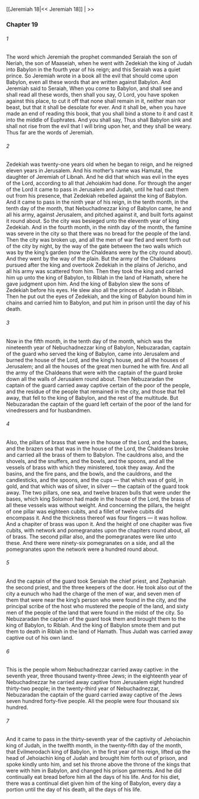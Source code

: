 [[Jeremiah 18|<< Jeremiah 18]]  |   >>

### Chapter 19
###### 1
The word which Jeremiah the prophet commanded Seraiah the son of Neriah, the son of Maaseiah, when he went with Zedekiah the king of Judah into Babylon in the fourth year of his reign; and this Seraiah was a quiet prince. So Jeremiah wrote in a book all the evil that should come upon Babylon, even all these words that are written against Babylon. And Jeremiah said to Seraiah, When you come to Babylon, and shall see and shall read all these words, then shall you say, O Lord, you have spoken against this place, to cut it off that none shall remain in it, neither man nor beast, but that it shall be desolate for ever. And it shall be, when you have made an end of reading this book, that you shall bind a stone to it and cast it into the middle of Euphrates. And you shall say, Thus shall Babylon sink and shall not rise from the evil that I will bring upon her, and they shall be weary. Thus far are the words of Jeremiah.

###### 2
Zedekiah was twenty-one years old when he began to reign, and he reigned eleven years in Jerusalem. And his mother’s name was Hamutal, the daughter of Jeremiah of Libnah. And he did that which was evil in the eyes of the Lord, according to all that Jehoiakim had done. For through the anger of the Lord it came to pass in Jerusalem and Judah, until he had cast them out from his presence, that Zedekiah rebelled against the king of Babylon. And it came to pass in the ninth year of his reign, in the tenth month, in the tenth day of the month, that Nebuchadnezzar king of Babylon came, he and all his army, against Jerusalem, and pitched against it, and built forts against it round about. So the city was besieged unto the eleventh year of king Zedekiah. And in the fourth month, in the ninth day of the month, the famine was severe in the city so that there was no bread for the people of the land. Then the city was broken up, and all the men of war fled and went forth out of the city by night, by the way of the gate between the two walls which was by the king’s garden (now the Chaldeans were by the city round about). And they went by the way of the plain. But the army of the Chaldeans pursued after the king and overtook Zedekiah in the plains of Jericho, and all his army was scattered from him. Then they took the king and carried him up unto the king of Babylon, to Riblah in the land of Hamath, where he gave judgment upon him. And the king of Babylon slew the sons of Zedekiah before his eyes. He slew also all the princes of Judah in Riblah. Then he put out the eyes of Zedekiah, and the king of Babylon bound him in chains and carried him to Babylon, and put him in prison until the day of his death.

###### 3
Now in the fifth month, in the tenth day of the month, which was the nineteenth year of Nebuchadnezzar king of Babylon, Nebuzaradan, captain of the guard who served the king of Babylon, came into Jerusalem and burned the house of the Lord, and the king’s house, and all the houses of Jerusalem; and all the houses of the great men burned he with fire. And all the army of the Chaldeans that were with the captain of the guard broke down all the walls of Jerusalem round about. Then Nebuzaradan the captain of the guard carried away captive certain of the poor of the people, and the residue of the people that remained in the city, and those that fell away, that fell to the king of Babylon, and the rest of the multitude. But Nebuzaradan the captain of the guard left certain of the poor of the land for vinedressers and for husbandmen.

###### 4
Also, the pillars of brass that were in the house of the Lord, and the bases, and the brazen sea that was in the house of the Lord, the Chaldeans broke and carried all the brass of them to Babylon. The cauldrons also, and the shovels, and the snuffers, and the bowls, and the spoons, and all the vessels of brass with which they ministered, took they away. And the basins, and the fire pans, and the bowls, and the cauldrons, and the candlesticks, and the spoons, and the cups — that which was of gold, in gold, and that which was of silver, in silver — the captain of the guard took away. The two pillars, one sea, and twelve brazen bulls that were under the bases, which king Solomon had made in the house of the Lord, the brass of all these vessels was without weight. And concerning the pillars, the height of one pillar was eighteen cubits, and a fillet of twelve cubits did encompass it. And the thickness thereof was four fingers — it was hollow. And a chapiter of brass was upon it. And the height of one chapiter was five cubits, with network and pomegranates upon the chapiters round about, all of brass. The second pillar also, and the pomegranates were like unto these. And there were ninety-six pomegranates on a side, and all the pomegranates upon the network were a hundred round about.

###### 5
And the captain of the guard took Seraiah the chief priest, and Zephaniah the second priest, and the three keepers of the door. He took also out of the city a eunuch who had the charge of the men of war, and seven men of them that were near the king’s person who were found in the city, and the principal scribe of the host who mustered the people of the land, and sixty men of the people of the land that were found in the midst of the city. So Nebuzaradan the captain of the guard took them and brought them to the king of Babylon, to Riblah. And the king of Babylon smote them and put them to death in Riblah in the land of Hamath. Thus Judah was carried away captive out of his own land.

###### 6
This is the people whom Nebuchadnezzar carried away captive: in the seventh year, three thousand twenty-three Jews; in the eighteenth year of Nebuchadnezzar he carried away captive from Jerusalem eight hundred thirty-two people; in the twenty-third year of Nebuchadnezzar, Nebuzaradan the captain of the guard carried away captive of the Jews seven hundred forty-five people. All the people were four thousand six hundred.

###### 7
And it came to pass in the thirty-seventh year of the captivity of Jehoiachin king of Judah, in the twelfth month, in the twenty-fifth day of the month, that Evilmerodach king of Babylon, in the first year of his reign, lifted up the head of Jehoiachin king of Judah and brought him forth out of prison, and spoke kindly unto him, and set his throne above the throne of the kings that were with him in Babylon, and changed his prison garments. And he did continually eat bread before him all the days of his life. And for his diet, there was a continual diet given him of the king of Babylon, every day a portion until the day of his death, all the days of his life.